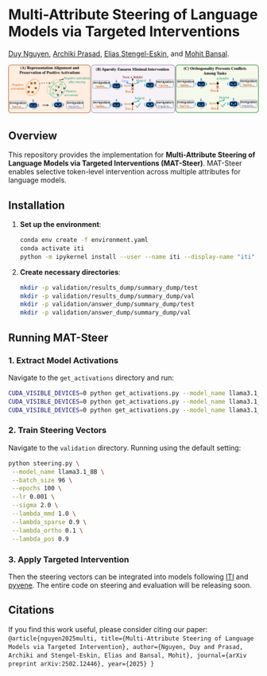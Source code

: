 # **Multi-Attribute Steering of Language Models via Targeted Interventions**

[Duy Nguyen](https://duykhuongnguyen.github.io/), [Archiki Prasad](https://archiki.github.io/), [Elias Stengel-Eskin](https://esteng.github.io/), and [Mohit Bansal](https://www.cs.unc.edu/~mbansal/).

![image](assets/mat_steer_fig.png)

## **Overview**
This repository provides the implementation for **Multi-Attribute Steering of Language Models via Targeted Interventions (MAT-Steer)**. MAT-Steer enables selective token-level intervention across multiple attributes for language models.

## **Installation**

1. **Set up the environment**:
   ```bash
   conda env create -f environment.yaml
   conda activate iti
   python -m ipykernel install --user --name iti --display-name "iti"
   ```

2. **Create necessary directories**:
   ```bash
   mkdir -p validation/results_dump/summary_dump/test 
   mkdir -p validation/results_dump/summary_dump/val
   mkdir -p validation/answer_dump/summary_dump/test
   mkdir -p validation/answer_dump/summary_dump/val
   ```

## **Running MAT-Steer**

### **1. Extract Model Activations**
Navigate to the `get_activations` directory and run:
   ```bash
   CUDA_VISIBLE_DEVICES=0 python get_activations.py --model_name llama3.1_8B --dataset_name truthfulqa
   CUDA_VISIBLE_DEVICES=0 python get_activations.py --model_name llama3.1_8B --dataset_name toxigen
   CUDA_VISIBLE_DEVICES=0 python get_activations.py --model_name llama3.1_8B --dataset_name bbq
   ```

### **2. Train Steering Vectors**
Navigate to the `validation` directory. Running using the default setting:
   ```bash
   python steering.py \
    --model_name llama3.1_8B \
    --batch_size 96 \
    --epochs 100 \
    --lr 0.001 \
    --sigma 2.0 \
    --lambda_mmd 1.0 \
    --lambda_sparse 0.9 \
    --lambda_ortho 0.1 \
    --lambda_pos 0.9
   ```

### **3. Apply Targeted Intervention**
Then the steering vectors can be integrated into models following [ITI](https://github.com/likenneth/honest_llama) and [pyvene](https://github.com/stanfordnlp/pyvene). The entire code on steering and evaluation will be releasing soon.

## **Citations**
If you find this work useful, please consider citing our paper:
    ```
    @article{nguyen2025multi,
        title={Multi-Attribute Steering of Language Models via Targeted Intervention},
        author={Nguyen, Duy and Prasad, Archiki and Stengel-Eskin, Elias and Bansal, Mohit},
        journal={arXiv preprint arXiv:2502.12446},
        year={2025}
    }
    ```
